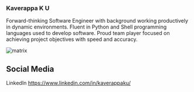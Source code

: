 ### Kaverappa K U

Forward-thinking Software Engineer with background working productively in dynamic environments. Fluent in Python and Shell programming languages used to develop software. Proud team player focused on achieving project objectives with speed and accuracy.

![matrix](readme_images/giphy.gif)

## Social Media

LinkedIn https://www.linkedin.com/in/kaverappaku/

<!--
**KaverappaKU/KaverappaKU** is a ✨ _special_ ✨ repository because its `README.md` (this file) appears on your GitHub profile.

Here are some ideas to get you started:

- 🔭 I’m currently working on ...
- 🌱 I’m currently learning ...
- 👯 I’m looking to collaborate on ...
- 🤔 I’m looking for help with ...
- 💬 Ask me about ...
- 📫 How to reach me: ...
- 😄 Pronouns: ...
- ⚡ Fun fact: ...
-->
